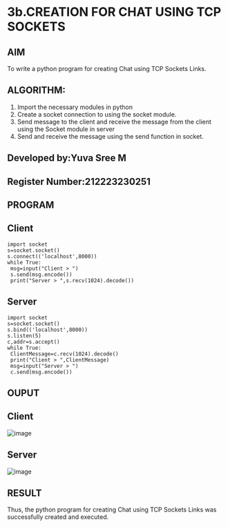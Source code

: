 # 3b.CREATION FOR CHAT USING TCP SOCKETS
## AIM
To write a python program for creating Chat using TCP Sockets Links.
## ALGORITHM:
1. Import the necessary modules in python
2. Create a socket connection to using the socket module.
3. Send message to the client and receive the message from the client using the Socket module in
 server
4. Send and receive the message using the send function in socket.

## Developed by:Yuva Sree M
## Register Number:212223230251
## PROGRAM
## Client
```
import socket
s=socket.socket()
s.connect(('localhost',8000))
while True:
 msg=input("Client > ")
 s.send(msg.encode())
 print("Server > ",s.recv(1024).decode())
```
## Server 
```
import socket
s=socket.socket()
s.bind(('localhost',8000))
s.listen(5)
c,addr=s.accept()
while True:
 ClientMessage=c.recv(1024).decode()
 print("Client > ",ClientMessage)
 msg=input("Server > ")
 c.send(msg.encode())
```
## OUPUT
## Client
![image](https://github.com/Yuvasreemuthusamy/3b_CHAT_USING_TCP_SOCKETS/assets/144870887/ad484738-4b99-4b9d-bc9d-8d8929d53617)

## Server
![image](https://github.com/Yuvasreemuthusamy/3b_CHAT_USING_TCP_SOCKETS/assets/144870887/07cafb5a-29d7-4fdf-91e8-175e51af4f96)

## RESULT
Thus, the python program for creating Chat using TCP Sockets Links was successfully 
created and executed.
